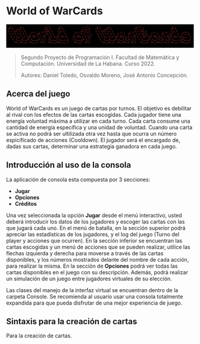 # World of WarCards

![World Of WarCards Logo](WorldofWarCards.png)

> Segundo Proyecto de Programación I. Facultad de Matemática y Computación. Universidad de La Habana. Curso 2022.
>
> Autores: Daniel Toledo, Osvaldo Moreno, José Antonio Concepción.

## Acerca del juego

World of WarCards es un juego de cartas por turnos. El objetivo es debilitar al rival con los efectos de las cartas escogidas. Cada jugador tiene una energía voluntad máxima a utilizar en cada turno. Cada carta consume una cantidad de energía específica y una unidad de voluntad. Cuando una carta se activa no podrá ser ultilizada otra vez hasta que ocurra un número espicificado de acciones (Cooldown). El jugador será el encargado de, dadas sus cartas, determinar una estrategia ganadora en cada juego.

## Introducción al uso de la consola

La aplicación de consola esta compuesta por 3 secciones:

- **Jugar**
- **Opciones**
- **Créditos**

Una vez seleccionada la opción **Jugar** desde el menú interactivo, usted deberá introducir los datos de los jugadores y escoger las cartas con las que jugará cada uno. En el menú de batalla, en la sección superior podrá apreciar las estadísticas de los jugadores, y el log del juego (Turno del player y acciones que ocurren). En la sección inferior se encuentran las cartas escogidas y un menú de acciones que se pueden  realizar, utilice las flechas izquierda y derecha para moverse a través de las cartas disponibles, y los números mostrados delante del nombre de cada acción, para realizar la misma. En la sección de **Opciones** podrá ver todas las cartas disponibles en el juego con su descripción. Además, podrá realizar un simulación de un juego entre jugadores virtuales de su elección.

Las clases del manejo de la interfaz virtual se encuentran dentro de la carpeta Console. Se recomienda al usuario usar una consola totalmente expandida para que pueda disfrutar de una mejor experiencia de juego.

## Sintaxis para la creación de cartas

Para la creación de cartas.

